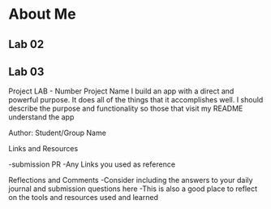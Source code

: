 # About Me

## Lab 02


## Lab 03


 Project
LAB - Number
Project Name
I build an app with a direct and powerful purpose. It does all of the things that it accomplishes well. I should describe the purpose and functionality so those that visit my README understand the app

Author: Student/Group Name

Links and Resources

-submission PR
-Any Links you used as reference

Reflections and Comments
-Consider including the answers to your daily journal and submission questions here
-This is also a good place to reflect on the tools and resources used and learned